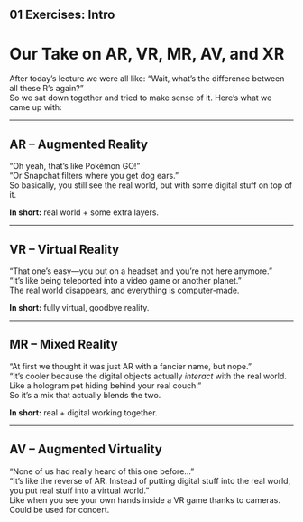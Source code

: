 ## 01 Exercises: Intro

# Our Take on AR, VR, MR, AV, and XR  

After today’s lecture we were all like: “Wait, what’s the difference between all these R’s again?”  
So we sat down together and tried to make sense of it. Here’s what we came up with:  

---

## AR – Augmented Reality  
“Oh yeah, that’s like Pokémon GO!”  
“Or Snapchat filters where you get dog ears.”  
So basically, you still see the real world, but with some digital stuff on top of it.  

**In short:** real world + some extra layers.  

---

## VR – Virtual Reality  
“That one’s easy—you put on a headset and you’re not here anymore.”  
“It’s like being teleported into a video game or another planet.”  
The real world disappears, and everything is computer-made.  

**In short:** fully virtual, goodbye reality.  

---

## MR – Mixed Reality  
“At first we thought it was just AR with a fancier name, but nope.”  
“It’s cooler because the digital objects actually *interact* with the real world. Like a hologram pet hiding behind your real couch.”  
So it’s a mix that actually blends the two.  

**In short:** real + digital working together.  

---

## AV – Augmented Virtuality  
“None of us had really heard of this one before…”  
“It’s like the reverse of AR. Instead of putting digital stuff into the real world, you put real stuff into a virtual world.”  
Like when you see your own hands inside a VR game thanks to cameras. Could be used for concert. 


